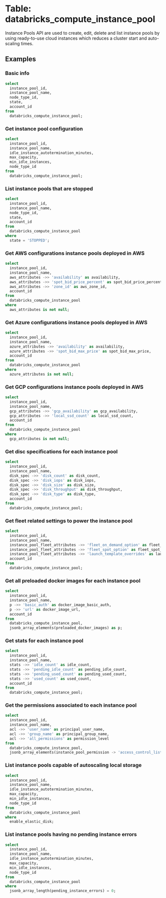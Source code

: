 # Table: databricks_compute_instance_pool

Instance Pools API are used to create, edit, delete and list instance pools by using ready-to-use cloud instances which reduces a cluster start and auto-scaling times.

## Examples

### Basic info

```sql
select
  instance_pool_id,
  instance_pool_name,
  node_type_id,
  state,
  account_id
from
  databricks_compute_instance_pool;
```

### Get instance pool configuration

```sql
select
  instance_pool_id,
  instance_pool_name,
  idle_instance_autotermination_minutes,
  max_capacity,
  min_idle_instances,
  node_type_id
from
  databricks_compute_instance_pool;
```

### List instance pools that are stopped

```sql
select
  instance_pool_id,
  instance_pool_name,
  node_type_id,
  state,
  account_id
from
  databricks_compute_instance_pool
where
  state = 'STOPPED';
```

### Get AWS configurations instance pools deployed in AWS

```sql
select
  instance_pool_id,
  instance_pool_name,
  aws_attributes ->> 'availability' as availability,
  aws_attributes ->> 'spot_bid_price_percent' as spot_bid_price_percent,
  aws_attributes ->> 'zone_id' as aws_zone_id,
  account_id
from
  databricks_compute_instance_pool
where
  aws_attributes is not null;
```

### Get Azure configurations instance pools deployed in AWS

```sql
select
  instance_pool_id,
  instance_pool_name,
  azure_attributes ->> 'availability' as availability,
  azure_attributes ->> 'spot_bid_max_price' as spot_bid_max_price,
  account_id
from
  databricks_compute_instance_pool
where
  azure_attributes is not null;
```

### Get GCP configurations instance pools deployed in AWS

```sql
select
  instance_pool_id,
  instance_pool_name,
  gcp_attributes ->> 'gcp_availability' as gcp_availability,
  gcp_attributes ->> 'local_ssd_count' as local_ssd_count,
  account_id
from
  databricks_compute_instance_pool
where
  gcp_attributes is not null;
```

### Get disc specifications for each instance pool

```sql
select
  instance_pool_id,
  instance_pool_name,
  disk_spec ->> 'disk_count' as disk_count,
  disk_spec ->> 'disk_iops' as disk_iops,
  disk_spec ->> 'disk_size' as disk_size,
  disk_spec ->> 'disk_throughput' as disk_throughput,
  disk_spec ->> 'disk_type' as disk_type,
  account_id
from
  databricks_compute_instance_pool;
```

### Get fleet related settings to power the instance pool

```sql
select
  instance_pool_id,
  instance_pool_name,
  instance_pool_fleet_attributes ->> 'fleet_on_demand_option' as fleet_on_demand_option,
  instance_pool_fleet_attributes ->> 'fleet_spot_option' as fleet_spot_option,
  instance_pool_fleet_attributes ->> 'launch_template_overrides' as launch_template_overrides,
  account_id
from
  databricks_compute_instance_pool;
```

### Get all preloaded docker images for each instance pool

```sql
select
  instance_pool_id,
  instance_pool_name,
  p ->> 'basic_auth' as docker_image_basic_auth,
  p ->> 'url' as docker_image_url,
  account_id
from
  databricks_compute_instance_pool,
  jsonb_array_elements(preloaded_docker_images) as p;
```

### Get stats for each instance pool

```sql
select
  instance_pool_id,
  instance_pool_name,
  stats ->> 'idle_count' as idle_count,
  stats ->> 'pending_idle_count' as pending_idle_count,
  stats ->> 'pending_used_count' as pending_used_count,
  stats ->> 'used_count' as used_count,
  account_id
from
  databricks_compute_instance_pool;
```

### Get the permissions associated to each instance pool

```sql
select
  instance_pool_id,
  instance_pool_name,
  acl ->> 'user_name' as principal_user_name,
  acl ->> 'group_name' as principal_group_name,
  acl ->> 'all_permissions' as permission_level
from
  databricks_compute_instance_pool,
  jsonb_array_elements(instance_pool_permission -> 'access_control_list') as acl;
```

### List instance pools capable of autoscaling local storage

```sql
select
  instance_pool_id,
  instance_pool_name,
  idle_instance_autotermination_minutes,
  max_capacity,
  min_idle_instances,
  node_type_id
from
  databricks_compute_instance_pool
where
  enable_elastic_disk;
```

### List instance pools having no pending instance errors

```sql
select
  instance_pool_id,
  instance_pool_name,
  idle_instance_autotermination_minutes,
  max_capacity,
  min_idle_instances,
  node_type_id
from
  databricks_compute_instance_pool
where
  jsonb_array_length(pending_instance_errors) = 0;
```